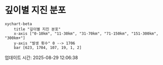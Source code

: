 # 깊이별 지진 분포

```mermaid
xychart-beta
    title "깊이별 지진 분포"
    x-axis ["0-10km", "11-30km", "31-70km", "71-150km", "151-300km", "300km+"]
    y-axis "발생 횟수" 0 --> 1706
    bar [623, 1704, 107, 19, 1, 2]
```

업데이트 시간: 2025-08-29 12:06:38
